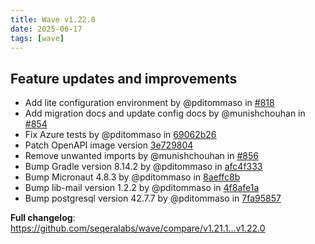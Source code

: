 ```yaml
---
title: Wave v1.22.0
date: 2025-06-17
tags: [wave]
---
```


## Feature updates and improvements

- Add lite configuration environment by @pditommaso in [#818](https://github.com/seqeralabs/wave/pull/818)
- Add migration docs and update config docs  by @munishchouhan in [#854](https://github.com/seqeralabs/wave/pull/854)
- Fix Azure tests by @pditommaso in [69062b26](https://github.com/seqeralabs/wave/commit/69062b264289824ca95e162794f6e392400123a5)
- Patch OpenAPI image version [3e729804](https://github.com/seqeralabs/wave/commit/3e729804b83629bc70fb63c980d50d5efbc5ab7b)
- Remove unwanted imports by @munishchouhan in [#856](https://github.com/seqeralabs/wave/pull/856)
- Bump Gradle version 8.14.2 by @pditommaso in [afc4f333](https://github.com/seqeralabs/wave/commit/afc4f33351398d7e3933350520b99a5502f32d9c)
- Bump Micronaut 4.8.3 by @pditommaso in [8aeffc8b](https://github.com/seqeralabs/wave/commit/8aeffc8be35175eafeadbeb74d238e0b6f2e1413)
- Bump lib-mail version 1.2.2 by @pditommaso in [4f8afe1a](https://github.com/seqeralabs/wave/commit/4f8afe1a783cdffc927c14846d14eac88e8b8543)
- Bump postgresql version 42.7.7 by @pditommaso in [7fa95857](https://github.com/seqeralabs/wave/commit/7fa95857f7bee13437dd47bf15738120f9a4d481)

**Full changelog**: https://github.com/seqeralabs/wave/compare/v1.21.1...v1.22.0
